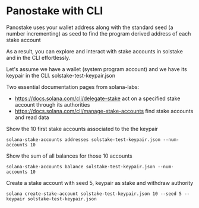 # Panostake with CLI

Panostake uses your wallet address along with the standard seed (a number incrementing) as seed to find the program derived address of each stake account

As a result, you can explore and interact with stake accounts in solstake and in the CLI effortlessly.

Let's assume we have a wallet (system program account) and we have its keypair in the CLI. solstake-test-keypair.json

Two essential documentation pages from solana-labs:

- https://docs.solana.com/cli/delegate-stake act on a specified stake account through its authorities
- https://docs.solana.com/cli/manage-stake-accounts find stake accounts and read data

Show the 10 first stake accounts associated to the the keypair

`solana-stake-accounts addresses solstake-test-keypair.json --num-accounts 10`

Show the sum of all balances for those 10 accounts

`solana-stake-accounts balance solstake-test-keypair.json --num-accounts 10`

Create a stake account with seed 5, keypair as stake and withdraw authority

`solana create-stake-account solstake-test-keypair.json 10 --seed 5 --keypair solstake-test-keypair.json`